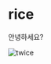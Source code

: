 # rice

안녕하세요?

![twice](http://image.fmkorea.com/files/attach/new/20160711/486616/143682650/410609116/0876c24c0f5b3a9d013cfacaf93359c0.jpg)
